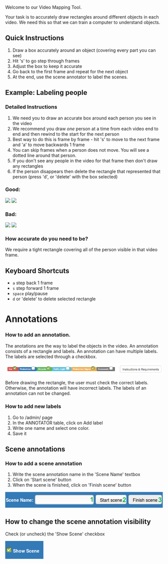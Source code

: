 Welcome to our Video Mapping Tool.

Your task is to accurately draw rectangles around different objects in each video. We need this so that we can train a computer to understand objects.

## Quick Instructions
1. Draw a box accurately around an object (covering every part you can see)
2. Hit 's' to go step through frames
3. Adjust the box to keep it accurate
4. Go back to the first frame and repeat for the next object
5. At the end, use the scene annotator to label the scenes.

## Example: Labeling people

### Detailed Instructions
1. We need you to draw an accurate box around each person you see in the video
2. We recommend you draw *one* person at a time from each video end to end and then rewind to the start for the next person
3. Best way to do this is frame by frame - hit 's' to move to the next frame and 'a' to move backwards 1 frame
4. You can skip frames when a person does not move. You will see a dotted line around that person.
4. If you don't see any people in the video for that frame then don't draw any rectangles
5. If the person disappears then delete the rectangle that represented that person (press 'd', or 'delete' with the box selected)

### Good:
![](https://raw.githubusercontent.com/wiki/xysense/BeaverDam/images/good_1.png)
![](https://raw.githubusercontent.com/wiki/xysense/BeaverDam/images/good_2.png)
### Bad:
![](https://raw.githubusercontent.com/wiki/xysense/BeaverDam/images/bad_1.png)
![](https://raw.githubusercontent.com/wiki/xysense/BeaverDam/images/bad_2.png)

### How accurate do you need to be?
We require a tight rectangle covering all of the person visible in that video frame.

## Keyboard Shortcuts

- `a` step back 1 frame
- `s` step forward 1 frame
- `space` play/pause
- `d` or 'delete' to delete selected rectangle

# Annotations

### How to add an annotation.

The anotations are the way to label the objects in the video. An annotation consists of a rectangle and labels.
An annotation can have multiple labels. The labels are selected through a checkbox.

![](https://github.com/josemariar/BeaverDam/blob/master/images/customlabels.png?raw=true)

Before drawing the rectangle, the user must check the correct labels. Otherwise, the annotation will have incorrect labels. The labels of an annotation can not be changed.

### How to add new labels

1. Go to /admin/ page
2. In the ANNOTATOR table, click on Add label
3. Write one name and select one color.
4. Save it

## Scene annotations

### How to add a scene annotation
1. Write the scene annotation name in the 'Scene Name' textbox
2. Click on 'Start scene' button
3. When the scene is finished, click on 'Finish scene' button

![](https://github.com/josemariar/BeaverDam/blob/master/images/scenesteps.png?raw=true)

## How to change the scene annotation visibility
Check (or uncheck) the 'Show Scene' checkbox

![](https://github.com/josemariar/BeaverDam/blob/master/images/showscene.png?raw=true)



